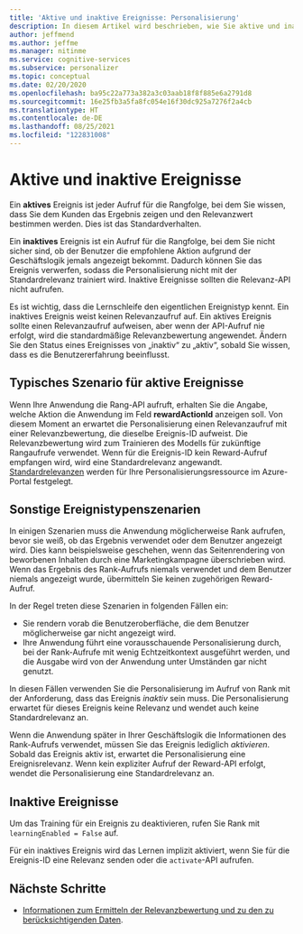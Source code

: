 ```yaml
---
title: 'Aktive und inaktive Ereignisse: Personalisierung'
description: In diesem Artikel wird beschrieben, wie Sie aktive und inaktive Ereignisse im Personalisierungsdienst verwenden.
author: jeffmend
ms.author: jeffme
ms.manager: nitinme
ms.service: cognitive-services
ms.subservice: personalizer
ms.topic: conceptual
ms.date: 02/20/2020
ms.openlocfilehash: ba95c22a773a382a3c03aab18f8f885e6a2791d8
ms.sourcegitcommit: 16e25fb3a5fa8fc054e16f30dc925a7276f2a4cb
ms.translationtype: HT
ms.contentlocale: de-DE
ms.lasthandoff: 08/25/2021
ms.locfileid: "122831008"
---
```

# <a name="active-and-inactive-events"></a>Aktive und inaktive Ereignisse

Ein **aktives** Ereignis ist jeder Aufruf für die Rangfolge, bei dem Sie wissen, dass Sie dem Kunden das Ergebnis zeigen und den Relevanzwert bestimmen werden. Dies ist das Standardverhalten.

Ein **inaktives** Ereignis ist ein Aufruf für die Rangfolge, bei dem Sie nicht sicher sind, ob der Benutzer die empfohlene Aktion aufgrund der Geschäftslogik jemals angezeigt bekommt. Dadurch können Sie das Ereignis verwerfen, sodass die Personalisierung nicht mit der Standardrelevanz trainiert wird. Inaktive Ereignisse sollten die Relevanz-API nicht aufrufen.

Es ist wichtig, dass die Lernschleife den eigentlichen Ereignistyp kennt. Ein inaktives Ereignis weist keinen Relevanzaufruf auf. Ein aktives Ereignis sollte einen Relevanzaufruf aufweisen, aber wenn der API-Aufruf nie erfolgt, wird die standardmäßige Relevanzbewertung angewendet. Ändern Sie den Status eines Ereignisses von „inaktiv“ zu „aktiv“, sobald Sie wissen, dass es die Benutzererfahrung beeinflusst.

## <a name="typical-active-events-scenario"></a>Typisches Szenario für aktive Ereignisse

Wenn Ihre Anwendung die Rang-API aufruft, erhalten Sie die Angabe, welche Aktion die Anwendung im Feld **rewardActionId** anzeigen soll.  Von diesem Moment an erwartet die Personalisierung einen Relevanzaufruf mit einer Relevanzbewertung, die dieselbe Ereignis-ID aufweist. Die Relevanzbewertung wird zum Trainieren des Modells für zukünftige Rangaufrufe verwendet. Wenn für die Ereignis-ID kein Reward-Aufruf empfangen wird, wird eine Standardrelevanz angewandt. [Standardrelevanzen](how-to-settings.md#configure-rewards-for-the-feedback-loop) werden für Ihre Personalisierungsressource im Azure-Portal festgelegt.

## <a name="other-event-type-scenarios"></a>Sonstige Ereignistypenszenarien

In einigen Szenarien muss die Anwendung möglicherweise Rank aufrufen, bevor sie weiß, ob das Ergebnis verwendet oder dem Benutzer angezeigt wird. Dies kann beispielsweise geschehen, wenn das Seitenrendering von beworbenen Inhalten durch eine Marketingkampagne überschrieben wird. Wenn das Ergebnis des Rank-Aufrufs niemals verwendet und dem Benutzer niemals angezeigt wurde, übermitteln Sie keinen zugehörigen Reward-Aufruf.

In der Regel treten diese Szenarien in folgenden Fällen ein:

* Sie rendern vorab die Benutzeroberfläche, die dem Benutzer möglicherweise gar nicht angezeigt wird.
* Ihre Anwendung führt eine vorausschauende Personalisierung durch, bei der Rank-Aufrufe mit wenig Echtzeitkontext ausgeführt werden, und die Ausgabe wird von der Anwendung unter Umständen gar nicht genutzt.

In diesen Fällen verwenden Sie die Personalisierung im Aufruf von Rank mit der Anforderung, dass das Ereignis _inaktiv_ sein muss. Die Personalisierung erwartet für dieses Ereignis keine Relevanz und wendet auch keine Standardrelevanz an.

Wenn die Anwendung später in Ihrer Geschäftslogik die Informationen des Rank-Aufrufs verwendet, müssen Sie das Ereignis lediglich _aktivieren_. Sobald das Ereignis aktiv ist, erwartet die Personalisierung eine Ereignisrelevanz. Wenn kein expliziter Aufruf der Reward-API erfolgt, wendet die Personalisierung eine Standardrelevanz an.

## <a name="inactive-events"></a>Inaktive Ereignisse

Um das Training für ein Ereignis zu deaktivieren, rufen Sie Rank mit `learningEnabled = False` auf.

Für ein inaktives Ereignis wird das Lernen implizit aktiviert, wenn Sie für die Ereignis-ID eine Relevanz senden oder die `activate`-API aufrufen.

## <a name="next-steps"></a>Nächste Schritte

* [Informationen zum Ermitteln der Relevanzbewertung und zu den zu berücksichtigenden Daten](concept-rewards.md).
